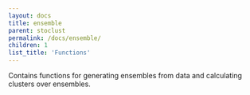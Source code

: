 ```yaml
---
layout: docs
title: ensemble
parent: stoclust
permalink: /docs/ensemble/
children: 1
list_title: 'Functions'
---
```


Contains functions for generating ensembles from data
and calculating clusters over ensembles.